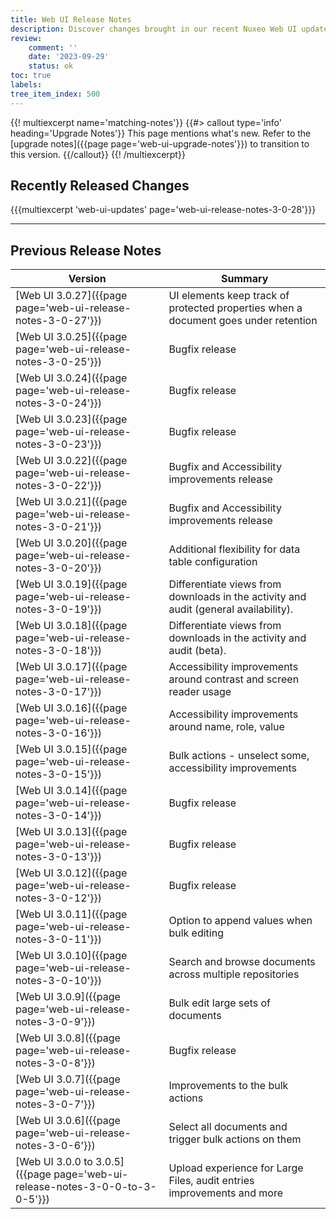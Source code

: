 ```yaml
---
title: Web UI Release Notes
description: Discover changes brought in our recent Nuxeo Web UI updates.
review:
    comment: ''
    date: '2023-09-29'
    status: ok
toc: true
labels:
tree_item_index: 500
---
```


{{! multiexcerpt name='matching-notes'}}
{{#> callout type='info' heading='Upgrade Notes'}}
This page mentions what's new. Refer to the [upgrade notes]({{page page='web-ui-upgrade-notes'}}) to transition to this version.
{{/callout}}
{{! /multiexcerpt}}

## Recently Released Changes

{{{multiexcerpt 'web-ui-updates' page='web-ui-release-notes-3-0-28'}}}

---

## Previous Release Notes

<!-- | [Web UI 3.0.28]({{page page='web-ui-release-notes-3-0-28'}})             | Accessibility improvements                                                 | -->

| Version                                                                       | Summary                                                                    |
| ----------------------------------------------------------------------------- | -------------------------------------------------------------------------- |
| [Web UI 3.0.27]({{page page='web-ui-release-notes-3-0-27'}})                  | UI elements keep track of protected properties when a document goes under retention  |
| [Web UI 3.0.25]({{page page='web-ui-release-notes-3-0-25'}})                  | Bugfix release                                                             | 
| [Web UI 3.0.24]({{page page='web-ui-release-notes-3-0-24'}})                  | Bugfix release                                                             |
| [Web UI 3.0.23]({{page page='web-ui-release-notes-3-0-23'}})                  | Bugfix release                                                             |
| [Web UI 3.0.22]({{page page='web-ui-release-notes-3-0-22'}})                  | Bugfix and Accessibility improvements release                              |
| [Web UI 3.0.21]({{page page='web-ui-release-notes-3-0-21'}})                  | Bugfix and Accessibility improvements release                              |
| [Web UI 3.0.20]({{page page='web-ui-release-notes-3-0-20'}})                  | Additional flexibility for data table configuration                        |
| [Web UI 3.0.19]({{page page='web-ui-release-notes-3-0-19'}})                  | Differentiate views from downloads in the activity and audit (general availability). |
| [Web UI 3.0.18]({{page page='web-ui-release-notes-3-0-18'}})                  | Differentiate views from downloads in the activity and audit (beta).       |
| [Web UI 3.0.17]({{page page='web-ui-release-notes-3-0-17'}})                  | Accessibility improvements around contrast and screen reader usage         |
| [Web UI 3.0.16]({{page page='web-ui-release-notes-3-0-16'}})                  | Accessibility improvements around name, role, value                        |
| [Web UI 3.0.15]({{page page='web-ui-release-notes-3-0-15'}})                  | Bulk actions - unselect some, accessibility improvements                   |
| [Web UI 3.0.14]({{page page='web-ui-release-notes-3-0-14'}})                  | Bugfix release                                                             |
| [Web UI 3.0.13]({{page page='web-ui-release-notes-3-0-13'}})                  | Bugfix release                                                             |
| [Web UI 3.0.12]({{page page='web-ui-release-notes-3-0-12'}})                  | Bugfix release                                                             |
| [Web UI 3.0.11]({{page page='web-ui-release-notes-3-0-11'}})                  | Option to append values when bulk editing                                  |
| [Web UI 3.0.10]({{page page='web-ui-release-notes-3-0-10'}})                  | Search and browse documents across multiple repositories                   |
| [Web UI 3.0.9]({{page page='web-ui-release-notes-3-0-9'}})                    | Bulk edit large sets of documents                                          |
| [Web UI 3.0.8]({{page page='web-ui-release-notes-3-0-8'}})                    | Bugfix release                                                             |
| [Web UI 3.0.7]({{page page='web-ui-release-notes-3-0-7'}})                    | Improvements to the bulk actions                                           |
| [Web UI 3.0.6]({{page page='web-ui-release-notes-3-0-6'}})                    | Select all documents and trigger bulk actions on them                      |
| [Web UI 3.0.0 to 3.0.5]({{page page='web-ui-release-notes-3-0-0-to-3-0-5'}})  | Upload experience for Large Files, audit entries improvements and more     |
